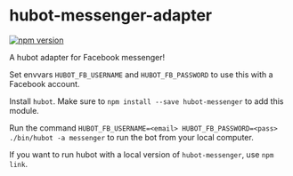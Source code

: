 # hubot-messenger-adapter

[![npm version](https://badge.fury.io/js/hubot-messenger.svg)](https://badge.fury.io/js/hubot-messenger)

A hubot adapter for Facebook messenger! 

Set envvars `HUBOT_FB_USERNAME` and `HUBOT_FB_PASSWORD` to use this with a Facebook account.

Install `hubot`. Make sure to `npm install --save hubot-messenger` to add this module. 

Run the command `HUBOT_FB_USERNAME=<email> HUBOT_FB_PASSWORD=<pass> ./bin/hubot -a messenger` to run the bot from your local computer.

If you want to run hubot with a local version of `hubot-messenger`, use `npm link`.